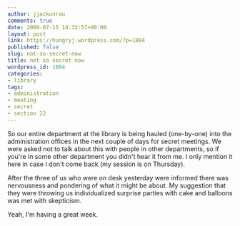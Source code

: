 ```yaml
---
author: jjackunrau
comments: true
date: 2009-07-15 14:32:57+00:00
layout: post
link: https://hungryj.wordpress.com/?p=1884
published: false
slug: not-so-secret-now
title: not so secret now
wordpress_id: 1884
categories:
- library
tags:
- administration
- meeting
- secret
- section 22
---
```


So our entire department at the library is being hauled (one-by-one) into the administration offices in the next couple of days for secret meetings. We were asked not to talk about this with people in other departments, so if you're in some other department you didn't hear it from me. I only mention it here in case I don't come back (my session is on Thursday).

After the three of us who were on desk yesterday were informed there was nervousness and pondering of what it might be about. My suggestion that they were throwing us individualized surprise parties with cake and balloons was met with skepticism.

Yeah, I'm having a great week.
